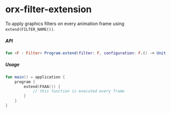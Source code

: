 # orx-filter-extension

To apply graphics filters on every animation frame using `extend(FILTER_NAME())`.

##### API

```kotlin
fun <F : Filter> Program.extend(filter: F, configuration: F.() -> Unit = {}): Extension
```

##### Usage

```kotlin
fun main() = application {
    program {
        extend(FXAA()) {
            // this function is executed every frame
        }
    }
}
```
